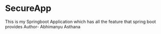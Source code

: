 # SecureApp
This is my Springboot Application which has all the feature that spring boot provides
Author- Abhimanyu Asthana
